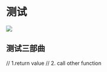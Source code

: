 # 测试

![](https://moonstarimg.oss-cn-hangzhou.aliyuncs.com/picgo_img/20210921155301.png)

## 测试三部曲

// 1.return value
// 2. call other function
